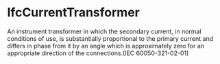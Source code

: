 IfcCurrentTransformer
=====================
An instrument transformer in which the secondary current, in normal conditions
of use, is substantially proportional to the primary current and differs in
phase from it by an angle which is approximately zero for an appropriate
direction of the connections.(IEC 60050-321-02-01)


